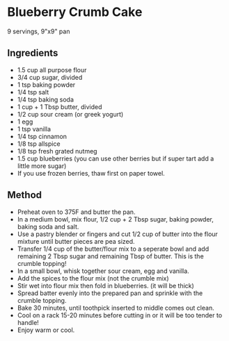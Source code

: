 # Blueberry Crumb Cake

9 servings, 9"x9" pan

## Ingredients

- 1.5 cup all purpose flour
- 3/4 cup sugar, divided
- 1 tsp baking powder
- 1/4 tsp salt
- 1/4 tsp baking soda
- 1 cup + 1 Tbsp butter, divided
- 1/2 cup sour cream (or greek yogurt)
- 1 egg
- 1 tsp vanilla
- 1/4 tsp cinnamon
- 1/8 tsp allspice
- 1/8 tsp fresh grated nutmeg
- 1.5 cup blueberries (you can use other berries but if super tart add a little more sugar)
- If you use frozen berries, thaw first on paper towel.

## Method

- Preheat oven to 375F and butter the pan.
- In a medium bowl, mix flour, 1/2 cup + 2 Tbsp sugar, baking powder, baking soda and salt.
- Use a pastry blender or fingers and cut 1/2 cup of butter into the flour mixture until butter pieces are pea sized.
- Transfer 1/4 cup of the butter/flour mix to a seperate bowl and add remaining 2 Tbsp sugar and remaining Tbsp of butter. This is the crumble topping!
- In a small bowl, whisk together sour cream, egg and vanilla. 
- Add the spices to the flour mix (not the crumble mix)
- Stir wet into flour mix then fold in blueberries. (it will be thick)
- Spread batter evenly into the prepared pan and sprinkle with the crumble topping.
- Bake 30 minutes, until toothpick inserted to middle comes out clean.
- Cool on a rack 15-20 minutes before cutting in or it will be too tender to handle!
- Enjoy warm or cool. 

